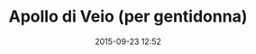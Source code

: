---
title: Apollo di Veio (per gentidonna)
layout: post
date: 2015-09-23 12:52
numero: 15
image: 15_apolloveio_f.png
thumb: 15_apolloveio_f.svg
wiki: https://it.wikipedia.org/wiki/Apollo_di_Veio
source: https://upload.wikimedia.org/wikipedia/commons/5/5f/Apollon_de_V%C3%A9ies.JPG
source-name: Wikimedia Commons
autore: luca corsato
social-autore: https://twitter.com/lucacorsato
social-idea: https://twitter.com/lucacorsato
idea: luca corsato
tags:
- uomo
- mitologia
- divinità
- id. corsato
---
